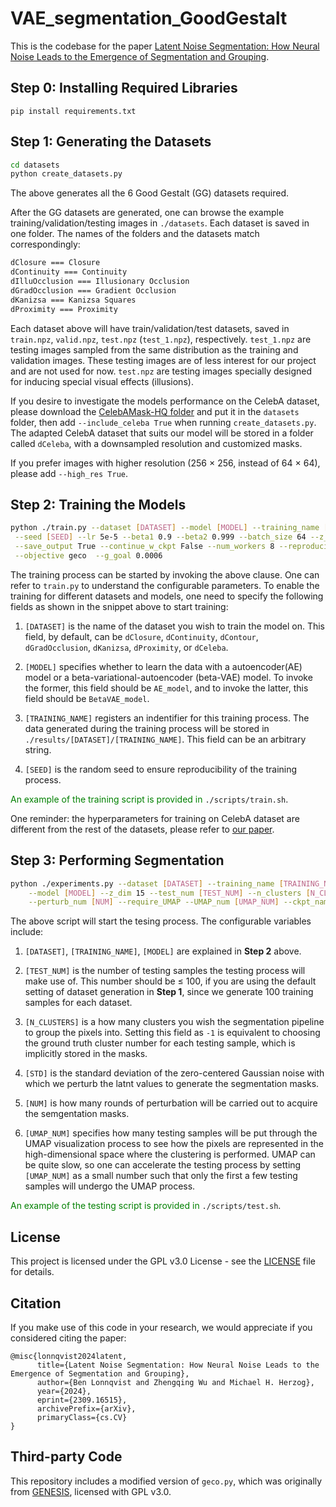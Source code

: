 # VAE_segmentation_GoodGestalt

This is the codebase for the paper [Latent Noise Segmentation: How Neural Noise Leads to  the Emergence of Segmentation and Grouping](https://arxiv.org/pdf/2309.16515).

## Step 0: Installing Required Libraries

```
pip install requirements.txt
```

## Step 1: Generating the Datasets

```bash
cd datasets
python create_datasets.py
```

The above generates all the 6 Good Gestalt (GG) datasets required. 

After the GG datasets are generated, one can browse the example training/validation/testing images in `./datasets`. Each dataset is saved in one folder. The names of the folders and the datasets match correspondingly:

```bash
dClosure === Closure
dContinuity === Continuity
dIlluOcclusion === Illusionary Occlusion
dGradOcclusion === Gradient Occlusion
dKanizsa === Kanizsa Squares
dProximity === Proximity
```

Each dataset above will have train/validation/test datasets, saved in `train.npz`, `valid.npz`, `test.npz` (`test_1.npz`), respectively. `test_1.npz` are testing images sampled from the same distribution as the training and validation images. These testing images are of less interest for our project and are not used for now. `test.npz` are testing images specially designed for inducing special visual effects (illusions). 

If you desire to investigate the models performance on the CelebA dataset, please download the [CelebAMask-HQ folder](https://github.com/switchablenorms/CelebAMask-HQ) and put it in the `datasets` folder, then add `--include_celeba True` when running `create_datasets.py`.  The adapted CelebA dataset that suits our model will be stored in a folder  called `dCeleba`, with a downsampled resolution and customized masks. 

If you prefer images with higher resolution (256 $\times$ 256, instead of 64 $\times$ 64), please add `--high_res True`.

## Step 2: Training the Models

```bash
python ./train.py --dataset [DATASET] --model [MODEL] --training_name [TRAINING_NAME]\
 --seed [SEED] --lr 5e-5 --beta1 0.9 --beta2 0.999 --batch_size 64 --z_dim 15 --max_iter 1.1e6\
 --save_output True --continue_w_ckpt False --num_workers 8 --reproducibility True --save_epoch 400\
 --objective geco  --g_goal 0.0006
```

The training process can be started by invoking the above clause. One can refer to `train.py` to understand the configurable parameters. To enable the training for different datasets and models, one need to specify the following fields as shown in the snippet above to start training:

1. `[DATASET]` is the name of the dataset you wish to train the model on. This field, by default, can be `dClosure`, `dContinuity`, `dContour`, `dGradOcclusion`, `dKanizsa`, `dProximity`, or `dCeleba`. 

2. `[MODEL]` specifies whether to learn the data with a autoencoder(AE) model or a beta-variational-autoencoder (beta-VAE) model. To invoke the former, this field should be `AE_model`, and to invoke the latter, this field should be `BetaVAE_model`.

3. `[TRAINING_NAME]` registers an indentifier for this training process. The data generated during the training process will be stored in `./results/[DATASET]/[TRAINING_NAME]`. This field can be an arbitrary string.

4. `[SEED]` is the random seed to ensure reproducibility of the training process.

<span style="color:green"> An example of the training script is provided in </span>`./scripts/train.sh`.

One reminder: the hyperparameters for training on CelebA dataset are different from the rest of the datasets, please refer to [our paper](https://arxiv.org/pdf/2309.16515).

## Step 3: Performing Segmentation

```bash
python ./experiments.py --dataset [DATASET] --training_name [TRAINING_NAME]\
    --model [MODEL] --z_dim 15 --test_num [TEST_NUM] --n_clusters [N_CLUSTERS] --noise_sample_std [STD]\
    --perturb_num [NUM] --require_UMAP --UMAP_num [UMAP_NUM] --ckpt_name last
```

The above script will start the tesing process. The configurable variables include:

1. `[DATASET]`, `[TRAINING_NAME]`, `[MODEL]` are explained in **Step 2** above. 

2. `[TEST_NUM]` is the number of testing samples the testing process will make use of. This number should be ≤ 100, if you are using the default setting of dataset generation in **Step 1**, since we generate 100 training samples for each dataset.

3. `[N_CLUSTERS]` is a how many clusters you wish the segmentation pipeline to group the pixels into. Setting this field as `-1` is equivalent to choosing the ground truth cluster number for each testing sample, which is implicitly stored in the masks.

4. `[STD]` is the standard deviation of the zero-centered Gaussian noise with which we perturb the latnt values to generate the segmentation masks.

5. `[NUM]` is how many rounds of perturbation will be carried out to acquire the semgentation masks.

6. `[UMAP_NUM]` specifies how many testing samples will be put through the UMAP visualization process to see how the pixels are represented in the high-dimensional space where the clustering is performed. UMAP can be quite slow, so one can accelerate the testing process by setting `[UMAP_NUM]` as a small number such that only the first a few testing samples will undergo the UMAP process.

<span style="color:green"> An example of the testing script is provided in </span>`./scripts/test.sh`.

## License

This project is licensed under the GPL v3.0 License - see the [LICENSE](LICENSE.txt) file for details.

## Citation

If you make use of this code in your research, we would appreciate if you considered citing the paper:

```
@misc{lonnqvist2024latent,
      title={Latent Noise Segmentation: How Neural Noise Leads to the Emergence of Segmentation and Grouping}, 
      author={Ben Lonnqvist and Zhengqing Wu and Michael H. Herzog},
      year={2024},
      eprint={2309.16515},
      archivePrefix={arXiv},
      primaryClass={cs.CV}
}
```

## Third-party Code

This repository includes a modified version of `geco.py`, which was originally from [GENESIS](https://github.com/applied-ai-lab/genesis?tab=readme-ov-file#license), licensed with GPL v3.0.
